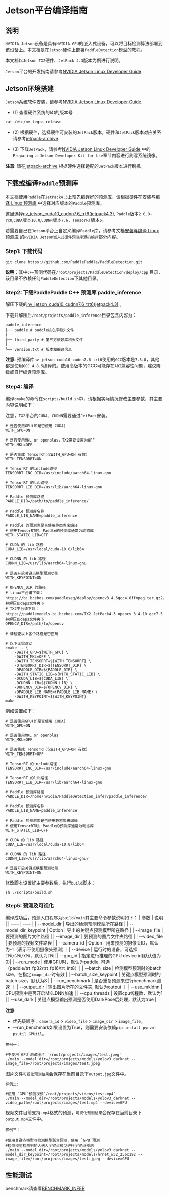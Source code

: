 # Jetson平台编译指南

## 说明
`NVIDIA Jetson`设备是具有`NVIDIA GPU`的嵌入式设备，可以将目标检测算法部署到该设备上。本文档是在`Jetson`硬件上部署`PaddleDetection`模型的教程。

本文档以`Jetson TX2`硬件、`JetPack 4.3`版本为例进行说明。

`Jetson`平台的开发指南请参考[NVIDIA Jetson Linux Developer Guide](https://docs.nvidia.com/jetson/l4t/index.html).

## Jetson环境搭建
`Jetson`系统软件安装，请参考[NVIDIA Jetson Linux Developer Guide](https://docs.nvidia.com/jetson/l4t/index.html).

* (1) 查看硬件系统的l4t的版本号
```
cat /etc/nv_tegra_release
```
* (2) 根据硬件，选择硬件可安装的`JetPack`版本，硬件和`JetPack`版本对应关系请参考[jetpack-archive](https://release/2.5er.nvidia.com/embedded/jetpack-archive).

* (3) 下载`JetPack`，请参考[NVIDIA Jetson Linux Developer Guide](https://docs.nvidia.com/jetson/l4t/index.html) 中的`Preparing a Jetson Developer Kit for Use`章节内容进行刷写系统镜像。

**注意**: 请在[jetpack-archive](https://release/2.5er.nvidia.com/embedded/jetpack-archive) 根据硬件选择适配的`JetPack`版本进行刷机。

## 下载或编译`Paddle`预测库
本文档使用`Paddle`在`JetPack4.3`上预先编译好的预测库，请根据硬件在[安装与编译 Linux 预测库](https://www.paddlepaddle.org.cn/documentation/docs/zh/guides/05_inference_deployment/inference/build_and_install_lib_cn.html) 中选择对应版本的`Paddle`预测库。

这里选择[nv_jetson_cuda10_cudnn7.6_trt6(jetpack4.3)](https://paddle-inference-lib.bj.bcebos.com/2.0.0-nv-jetson-jetpack4.3-all/paddle_inference.tgz), `Paddle`版本`2.0.0-rc0`,`CUDA`版本`10.0`,`CUDNN`版本`7.6`，`TensorRT`版本`6`。

若需要自己在`Jetson`平台上自定义编译`Paddle`库，请参考文档[安装与编译 Linux 预测库](https://www.paddlepaddle.org.cn/documentation/docs/zh/advanced_guide/inference_deployment/inference/build_and_install_lib_cn.html) 的`NVIDIA Jetson嵌入式硬件预测库源码编译`部分内容。

### Step1: 下载代码

 `git clone https://github.com/PaddlePaddle/PaddleDetection.git`

**说明**：其中`C++`预测代码在`/root/projects/PaddleDetection/deploy/cpp` 目录，该目录不依赖任何`PaddleDetection`下其他目录。


### Step2: 下载PaddlePaddle C++ 预测库 paddle_inference

解压下载的[nv_jetson_cuda10_cudnn7.6_trt6(jetpack4.3)](https://paddle-inference-lib.bj.bcebos.com/2.0.1-nv-jetson-jetpack4.3-all/paddle_inference.tgz) 。

下载并解压后`/root/projects/paddle_inference`目录包含内容为：
```
paddle_inference
├── paddle # paddle核心库和头文件
|
├── third_party # 第三方依赖库和头文件
|
└── version.txt # 版本和编译信息
```

**注意:** 预编译库`nv-jetson-cuda10-cudnn7.6-trt6`使用的`GCC`版本是`7.5.0`，其他都是使用`GCC 4.8.5`编译的。使用高版本的GCC可能存在`ABI`兼容性问题，建议降级或[自行编译预测库](https://www.paddlepaddle.org.cn/documentation/docs/zh/advanced_guide/inference_deployment/inference/build_and_install_lib_cn.html)。


### Step4: 编译

编译`cmake`的命令在`scripts/build.sh`中，请根据实际情况修改主要参数，其主要内容说明如下：

注意，`TX2`平台的`CUDA`、`CUDNN`需要通过`JetPack`安装。

```
# 是否使用GPU(即是否使用 CUDA)
WITH_GPU=ON

# 是否使用MKL or openblas，TX2需要设置为OFF
WITH_MKL=OFF

# 是否集成 TensorRT(仅WITH_GPU=ON 有效)
WITH_TENSORRT=ON

# TensorRT 的include路径
TENSORRT_INC_DIR=/usr/include/aarch64-linux-gnu

# TensorRT 的lib路径
TENSORRT_LIB_DIR=/usr/lib/aarch64-linux-gnu

# Paddle 预测库路径
PADDLE_DIR=/path/to/paddle_inference/

# Paddle 预测库名称
PADDLE_LIB_NAME=paddle_inference

# Paddle 的预测库是否使用静态库来编译
# 使用TensorRT时，Paddle的预测库通常为动态库
WITH_STATIC_LIB=OFF

# CUDA 的 lib 路径
CUDA_LIB=/usr/local/cuda-10.0/lib64

# CUDNN 的 lib 路径
CUDNN_LIB=/usr/lib/aarch64-linux-gnu

# 是否开启关键点模型预测功能
WITH_KEYPOINT=ON

# OPENCV_DIR 的路径
# linux平台请下载：https://bj.bcebos.com/paddleseg/deploy/opencv3.4.6gcc4.8ffmpeg.tar.gz2，并解压到deps文件夹下
# TX2平台请下载：https://paddlemodels.bj.bcebos.com/TX2_JetPack4.3_opencv_3.4.10_gcc7.5.0.zip，并解压到deps文件夹下
OPENCV_DIR=/path/to/opencv

# 请检查以上各个路径是否正确

# 以下无需改动
cmake .. \
    -DWITH_GPU=${WITH_GPU} \
    -DWITH_MKL=OFF \
    -DWITH_TENSORRT=${WITH_TENSORRT} \
    -DTENSORRT_DIR=${TENSORRT_DIR} \
    -DPADDLE_DIR=${PADDLE_DIR} \
    -DWITH_STATIC_LIB=${WITH_STATIC_LIB} \
    -DCUDA_LIB=${CUDA_LIB} \
    -DCUDNN_LIB=${CUDNN_LIB} \
    -DOPENCV_DIR=${OPENCV_DIR} \
    -DPADDLE_LIB_NAME={PADDLE_LIB_NAME} \
    -DWITH_KEYPOINT=${WITH_KEYPOINT}
make
```

例如设置如下：
```
# 是否使用GPU(即是否使用 CUDA)
WITH_GPU=ON

# 是否使用MKL or openblas
WITH_MKL=OFF

# 是否集成 TensorRT(仅WITH_GPU=ON 有效)
WITH_TENSORRT=OFF

# TensorRT 的include路径
TENSORRT_INC_DIR=/usr/include/aarch64-linux-gnu

# TensorRT 的lib路径
TENSORRT_LIB_DIR=/usr/lib/aarch64-linux-gnu

# Paddle 预测库路径
PADDLE_DIR=/home/nvidia/PaddleDetection_infer/paddle_inference/

# Paddle 预测库名称
PADDLE_LIB_NAME=paddle_inference

# Paddle 的预测库是否使用静态库来编译
# 使用TensorRT时，Paddle的预测库通常为动态库
WITH_STATIC_LIB=OFF

# CUDA 的 lib 路径
CUDA_LIB=/usr/local/cuda-10.0/lib64

# CUDNN 的 lib 路径
CUDNN_LIB=/usr/lib/aarch64-linux-gnu/

# 是否开启关键点模型预测功能
WITH_KEYPOINT=ON
```

修改脚本设置好主要参数后，执行`build`脚本：
 ```shell
 sh ./scripts/build.sh
 ```

### Step5: 预测及可视化
编译成功后，预测入口程序为`build/main`其主要命令参数说明如下：
|  参数   | 说明  |
|  ----  | ----  |
| --model_dir  | 导出的检测预测模型所在路径 |
| --model_dir_keypoint  | Option | 导出的关键点预测模型所在路径 |
| --image_file  | 要预测的图片文件路径 |
| --image_dir  |  要预测的图片文件夹路径   |
| --video_file  | 要预测的视频文件路径 |
| --camera_id | Option | 用来预测的摄像头ID，默认为-1（表示不使用摄像头预测）|
| --device  | 运行时的设备，可选择`CPU/GPU/XPU`，默认为`CPU`|
| --gpu_id  |  指定进行推理的GPU device id(默认值为0)|
| --run_mode | 使用GPU时，默认为paddle, 可选（paddle/trt_fp32/trt_fp16/trt_int8）|
| --batch_size  | 检测模型预测时的batch size，在指定`image_dir`时有效 |
| --batch_size_keypoint  | 关键点模型预测时的batch size，默认为8 |
| --run_benchmark | 是否重复预测来进行benchmark测速 ｜
| --output_dir | 输出图片所在的文件夹, 默认为output ｜
| --use_mkldnn | CPU预测中是否开启MKLDNN加速 |
| --cpu_threads | 设置cpu线程数，默认为1 |
| --use_dark | 关键点模型输出预测是否使用DarkPose后处理，默认为true |

**注意**:
- 优先级顺序：`camera_id` > `video_file` > `image_dir` > `image_file`。
- --run_benchmark如果设置为True，则需要安装依赖`pip install pynvml psutil GPUtil`。


`样例一`：
```shell
#不使用`GPU`测试图片 `/root/projects/images/test.jpeg`  
./main --model_dir=/root/projects/models/yolov3_darknet --image_file=/root/projects/images/test.jpeg
```

图片文件`可视化预测结果`会保存在当前目录下`output.jpg`文件中。


`样例二`:
```shell
#使用 `GPU`预测视频`/root/projects/videos/test.mp4`
./main --model_dir=/root/projects/models/yolov3_darknet --video_path=/root/projects/images/test.mp4 --device=GPU
```
视频文件目前支持`.mp4`格式的预测，`可视化预测结果`会保存在当前目录下`output.mp4`文件中。

`样例三`：
```shell
#使用关键点模型与检测模型联合预测，使用 `GPU`预测  
#检测模型检测到的人送入关键点模型进行关键点预测
./main --model_dir=/root/projects/models/yolov3_darknet --model_dir_keypoint=/root/projects/models/hrnet_w32_256x192 --image_file=/root/projects/images/test.jpeg --device=GPU
```

## 性能测试
benchmark请查看[BENCHMARK_INFER](../../BENCHMARK_INFER.md)
